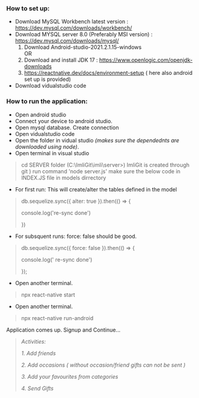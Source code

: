 ### How to set up:
-  Download MySQL Workbench latest version : https://dev.mysql.com/downloads/workbench/
-  Download MYSQL server 8.0 (Preferably MSI version) : https://dev.mysql.com/downloads/mysql/
     1. Download Android-studio-2021.2.1.15-windows <br>
               OR
     1. Download and install JDK 17 :  https://www.openlogic.com/openjdk-downloads
     2.  https://reactnative.dev/docs/environment-setup ( here also android set up is provided)
-  Download vidualstudio code

### How to run the application:
-  Open android studio
-  Connect your device to android studio.
-  Open mysql database. Create connection 
-  Open vidualstudio code
-  Open the folder in vidual studio _(makes sure the dependednts are downloaded using node)_.
-  Open terminal in visual studio
>  cd SERVER folder (C:\ImliGit\imli\server>) ImliGit is created through git )
run command 'node server.js' make sure the below code in INDEX.JS file in models dirrectory

-  For first run: This will create/alter the tables defined in the model <br>

> db.sequelize.sync({ alter: true }).then(() => {
>
> console.log('re-sync done')
>
> })


-  For subsquent runs: force: false should be good.

>  db.sequelize.sync({ force: false }).then(() => {
>
> console.log(' re-sync done')
>
> });

-  Open another terminal.
>  npx react-native start

-  Open another terminal.
>  npx react-native run-android 

Application comes up. Signup and Continue... <br>
> *Activities:* <br>
>
> *1.  Add friends* <br>
>
> *2.  Add occasions ( without occasion/friend gifts can not be sent )* <br>
>
> *3.  Add your favourites from categories* <br>
>
> *4.  Send Gifts*
     
